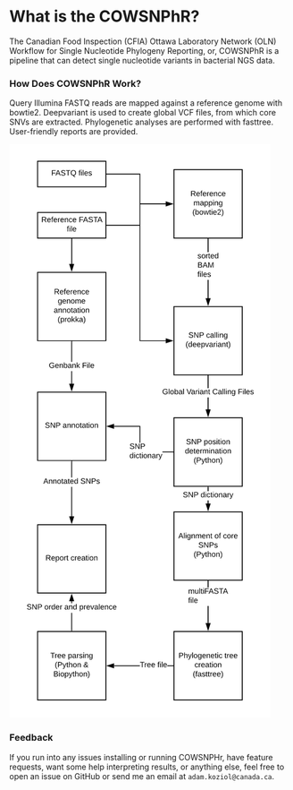 # What is the COWSNPhR?

The Canadian Food Inspection (CFIA) Ottawa Laboratory Network (OLN) Workflow for Single Nucleotide Phylogeny Reporting, or, COWSNPhR is a pipeline that can detect single nucleotide variants in bacterial NGS data. 

### How Does COWSNPhR Work?

Query Illumina FASTQ reads are mapped against a reference genome with bowtie2. Deepvariant is used to create global VCF files, from which core SNVs are extracted. Phylogenetic analyses are performed with fasttree. User-friendly reports are provided.

![alt text](COWSNPhR.png "COWSNPhR Workflow")



### Feedback

If you run into any issues installing or running COWSNPHr, have feature requests, want some help interpreting results, or
anything else, feel free to open an issue on GitHub or send me an email at `adam.koziol@canada.ca`.
